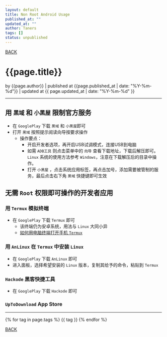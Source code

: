 ```yaml
---
layout: default
title: Non Root Android Usage
published_at: ""
updated_at: ""
author: Taners
tags: []
status: unpublished
---
```


[BACK](../)

# {{page.title}}

by {{page.author}} |
published at {{page.published_at | date: "%Y-%m-%d"}} |
updated at {{ page.updated_at | date: "%Y-%m-%d" }}

---

## 用 `黑域` 和 `小黑屋` 限制官方服务

- 在 `GooglePlay` 下载 `黑域` 和 `小黑屋`即可
- 打开 `黑域` 按照提示阅读向导按要求操作
  - 操作要点：
    - 开启开发者选项，再开启USB试调模式，连接USB到电脑
    - 如需 `ADB工具` 则点击菜单中的 `向导` 查看下载地址，下载后解压即可。`Linux` 系统的使用方法参考 `Windows`，注意在下载解压后的目录中操作。
    - 打开 `小黑屋` ，点击系统应用标签，再点击加号，添加需要被管制的服务，最后点击右下角 `黑域` 快捷键即可生效

## 无需 `Root` 权限即可操作的开发者应用
### 用 `Termux` 模拟终端

- 在 `GooglePlay` 下载 `Termux` 即可
  - 该终端仍为安卓系统，用法与 `Linux` 大同小异
  - [如何用电脑终端打开手机 `Termux`](2019-11-10-00.md)

### 用 `AnLinux` 在 `Termux` 中安装 `Linux`

- 在 `GooglePlay` 下载 `AnLinux` 即可
- 进入面板，选择希望安装的 `Linux` 版本，复制其给予的命令，粘贴到 `Termux`

### `Hackode` 黑客快捷工具

- 在 `GooglePlay` 下载 `Hackode` 即可

### `UpToDownload` App Store

---

{% for tag in page.tags %}
  {{ tag }}
{% endfor %}

[BACK](../)

